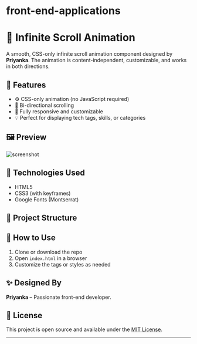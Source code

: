 # front-end-applications
# 🌟 Infinite Scroll Animation

A smooth, CSS-only infinite scroll animation component designed by **Priyanka**. The animation is content-independent, customizable, and works in both directions.

## 🚀 Features

- ⚙️ CSS-only animation (no JavaScript required)
- 🔁 Bi-directional scrolling
- 🧩 Fully responsive and customizable
- 💡 Perfect for displaying tech tags, skills, or categories

## 🖼️ Preview

![screenshot](screenshot.png) <!-- You can replace this with an actual screenshot or remove this line -->

## 📄 Technologies Used

- HTML5
- CSS3 (with keyframes)
- Google Fonts (Montserrat)

## 📁 Project Structure


## 📌 How to Use

1. Clone or download the repo
2. Open `index.html` in a browser
3. Customize the tags or styles as needed

## ✨ Designed By

**Priyanka** – Passionate front-end developer.

## 🔗 License

This project is open source and available under the [MIT License](LICENSE).

---

